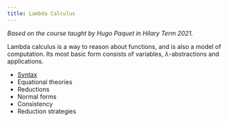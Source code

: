 ```yaml
---
title: Lambda Calculus
---
```


*Based on the course taught by Hugo Paquet in Hilary Term 2021.*

Lambda calculus is a way to reason about functions, and is also a model of
computation. Its most basic form consists of variables, $\lambda$-abstractions
and applications.

* [Syntax](notes/syntax.md)
* Equational theories
* Reductions
* Normal forms
* Consistency
* Reduction strategies

